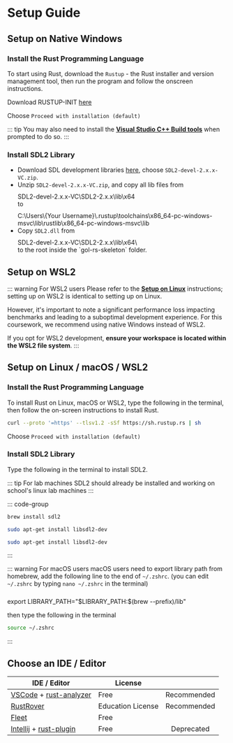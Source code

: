 # Setup Guide

## Setup on Native Windows

### Install the Rust Programming Language

To start using Rust, download the `Rustup` - the Rust installer and version management tool, then run the program and follow the onscreen instructions.

Download RUSTUP-INIT [here](https://www.rust-lang.org/learn/get-started)

Choose `Proceed with installation (default)`

::: tip
You may also need to install the [**Visual Studio C++ Build tools**](https://visualstudio.microsoft.com/visual-cpp-build-tools/) when prompted to do so.
:::

### Install SDL2 Library

- Download SDL development libraries [here](https://github.com/libsdl-org/SDL/releases/latest),
choose `SDL2-devel-2.x.x-VC.zip`.
- Unzip `SDL2-devel-2.x.x-VC.zip`, and copy all lib files from
    <div class="info custom-block" style="padding-top: 10px">
    SDL2-devel-2.x.x-VC\SDL2-2.x.x\lib\x64
    </div>
    to
    <div class="info custom-block" style="padding-top: 10px">
    C:\Users\{Your Username}\.rustup\toolchains\x86_64-pc-windows-msvc\lib\rustlib\x86_64-pc-windows-msvc\lib
    </div>
- Copy `SDL2.dll` from
  <div class="info custom-block" style="padding-top: 10px">
    SDL2-devel-2.x.x-VC\SDL2-2.x.x\lib\x64\
    </div>
    to the root inside the `gol-rs-skeleton` folder.

## Setup on WSL2
::: warning For WSL2 users
Please refer to the [**Setup on Linux**](#setup-on-linux-macos-wsl2) instructions; setting up on WSL2 is identical to setting up on Linux.

However, it's important to note a significant performance loss impacting benchmarks and leading to a suboptimal development experience. For this coursework, we recommend using native Windows instead of WSL2.

If you opt for WSL2 development, **ensure your workspace is located within the WSL2 file system**.
:::

## Setup on Linux / macOS / WSL2

### Install the Rust Programming Language

To install Rust on Linux, macOS or WSL2, type the following in the terminal, then follow the on-screen instructions to install Rust.

```bash
curl --proto '=https' --tlsv1.2 -sSf https://sh.rustup.rs | sh
```

Choose `Proceed with installation (default)`

### Install SDL2 Library

Type the following in the terminal to install SDL2.

::: tip For lab machines
SDL2 should already be installed and working on school's linux lab machines
:::

::: code-group

```sh [macOS]
brew install sdl2
```

```sh [Ubuntu]
sudo apt-get install libsdl2-dev
```

```sh [WSL2]
sudo apt-get install libsdl2-dev
```

:::

::: warning For macOS users
macOS users need to export library path from homebrew, add the following line to the end of `~/.zshrc`.
(you can edit `~/.zshrc` by typing `nano ~/.zshrc` in the terminal)

<div class="info custom-block" style="padding-top: 10px">
export LIBRARY_PATH="$LIBRARY_PATH:$(brew --prefix)/lib"
</div>

then type the following in the terminal

``` bash
source ~/.zshrc
```

:::

## Choose an IDE / Editor

|   IDE / Editor      |     License      |          |
| ------------- | ----------- | :-----------: |
| [VSCode](https://code.visualstudio.com/) + [rust-analyzer](https://marketplace.visualstudio.com/items?itemName=rust-lang.rust-analyzer)      | Free | Recommended |
| [RustRover](https://www.jetbrains.com/rust/)      | Education License | Recommended |
| [Fleet](https://www.jetbrains.com/fleet/) |   Free   |  |
| [Intellij](https://www.jetbrains.com/idea/) + [rust-plugin](https://plugins.jetbrains.com/plugin/8182--deprecated-rust) | Free | Deprecated |
